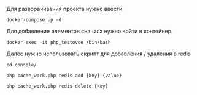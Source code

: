 Для разворачивания проекта нужно ввести

``
docker-compose up -d
``

Для добавление элементов сначала нужно войти в контейнер

``
 docker exec -it php_testovoe /bin/bash
``

Далее нужно использовать скрипт для добавления / удаления в redis

```
cd console/

php cache_work.php redis add {key} {value}

php cache_work.php redis delete {key}
```

